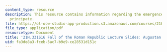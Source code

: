 ```yaml
---
content_type: resource
description: This resource contains information regarding the emergence of the augustan
  principate.
file: https://ol-ocw-studio-app-production.s3.amazonaws.com/courses/21h-331-julius-caesar-and-the-fall-of-the-roman-republic-spring-2016/fa3de8a3fceb5ac7b9e9ce28531d151c_MIT21H_331S16_Principate.pdf
file_type: application/pdf
resourcetype: Document
title: '21H.331S16 Fall of the Roman Republic Lecture Slides: Augustan Principate'
uid: fa3de8a3-fceb-5ac7-b9e9-ce28531d151c
---
```

